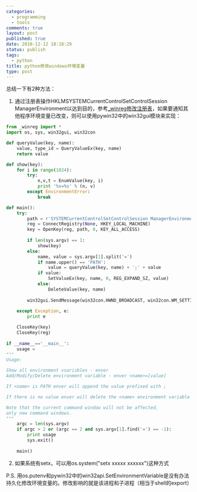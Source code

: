 ```yaml
--- 
categories: 
  - programming
  - tools
comments: true
layout: post
published: true
date: 2010-12-12 18:18:29
status: publish
tags: 
  - python
title: python修改windows环境变量
type: post
---
```

总结一下有2种方法：

1. 通过注册表操作HKLMSYSTEMCurrentControlSetControlSession ManagerEnvironment以达到目的，参考<a href="/python_access_windows_registry.html" target="_blank">_winreg修改注册表</a>，如果要通知其他程序环境变量已改变，则可以使用pywin32中的win32gui模块来实现：

<!--more-->


```python
from _winreg import *
import os, sys, win32gui, win32con

def queryValue(key, name):       
    value, type_id = QueryValueEx(key, name)
    return value

def show(key):
    for i in range(1024):                                           
        try:
            n,v,t = EnumValue(key, i)
            print '%s=%s' % (n, v)
        except EnvironmentError:
            break          

def main():
    try:
        path = r'SYSTEMCurrentControlSetControlSession ManagerEnvironment'
        reg = ConnectRegistry(None, HKEY_LOCAL_MACHINE)
        key = OpenKey(reg, path, 0, KEY_ALL_ACCESS)
        
        if len(sys.argv) == 1:
            show(key)
        else:
            name, value = sys.argv[1].split('=')
            if name.upper() == 'PATH':
                value = queryValue(key, name) + ';' + value
            if value:
                SetValueEx(key, name, 0, REG_EXPAND_SZ, value)
            else:
                DeleteValue(key, name)
            
        win32gui.SendMessage(win32con.HWND_BROADCAST, win32con.WM_SETTINGCHANGE, 0, 'Environment')
                            
    except Exception, e:
        print e

    CloseKey(key)    
    CloseKey(reg)
    
if __name__=='__main__':    
    usage = 
"""
Usage:

Show all environment vsarisbles - enver
Add/Modify/Delete environment variable - enver <name>=[value]

If <name> is PATH enver will append the value prefixed with ;

If there is no value enver will delete the <name> environment variable

Note that the current command window will not be affected, 
only new command windows.
"""
    argc = len(sys.argv)
    if argc > 2 or (argc == 2 and sys.argv[1].find('=') == -1):
        print usage
        sys.exit()
        
    main()    
```

2. 如果系统有setx，可以用os.system("setx xxxxx xxxxxx")这种方式

P.S. 用os.putenv和pywin32中的win32api.SetEnvironmentVariable是没有办法持久化修改环境变量的。修改影响的就是该进程和子进程（相当于shell的export）
